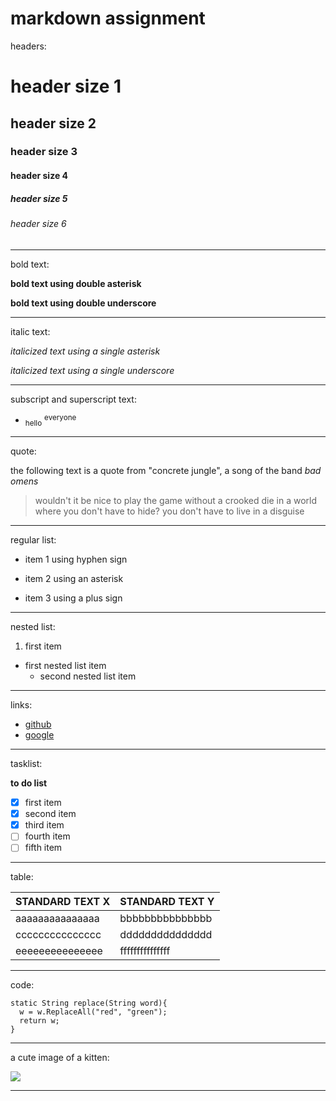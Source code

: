 # markdown assignment

<!--- headings -->
headers:

# header size 1
## header size 2
### header size 3
#### header size 4
##### header size 5
###### header size 6
<!--- diviser -->
---
<!--- bold -->
bold text:

**bold text using double asterisk**

__bold text using double underscore__

---
<!--- italic -->
italic text: 

*italicized text using a single asterisk*

_italicized text using a single underscore_

---
<!--- subscript and superscript -->
subscript and superscript text:

- <sub>hello</sub> <sup>everyone</sup>

---
<!--- quote -->
quote:

the following text is a quote from "concrete jungle", a song of the band *bad omens*

>wouldn't it be nice to play the game without a crooked die in a world where you don't have to hide? you don't have to live in a disguise

---
<!--- list -->
regular list:

- item 1 using hyphen sign
* item 2 using an asterisk
+ item 3 using a plus sign

---
<!--- nested list -->
nested list:

1. first item
  - first nested list item
    - second nested list item

---
<!--- links -->
links:

- [github](https://github.com)
- [google](https://www.google.com)

---
<!--- tasklist -->
tasklist:

**to do list**
- [x] first item
- [x] second item
- [x] third item
- [ ] fourth item
- [ ] fifth item

---
<!--- table -->
table:

| STANDARD TEXT X | STANDARD TEXT Y |
|-----------------|-----------------|
| aaaaaaaaaaaaaaa | bbbbbbbbbbbbbbb | 
| ccccccccccccccc | ddddddddddddddd |
| eeeeeeeeeeeeeee | fffffffffffffff |

---
<!--- code -->
code:

```
static String replace(String word){
  w = w.ReplaceAll("red", "green");
  return w;
}
```

---
<!--- images -->
a cute image of a kitten:

![](https://pbs.twimg.com/media/FlLBN6zaUAIs4Lw?format=jpg&name=large)

---
